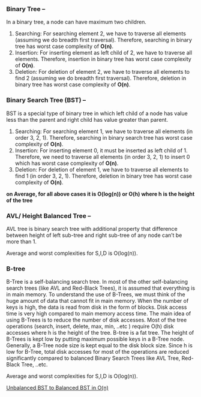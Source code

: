 ### Binary Tree –
In a binary tree, a node can have maximum two children.
1. Searching: For searching element 2, we have to traverse all elements (assuming we do breadth first traversal). Therefore, searching in binary tree has worst case complexity of **O(n)**.
2. Insertion: For inserting element as left child of 2, we have to traverse all elements. Therefore, insertion in binary tree has worst case complexity of **O(n)**.
3. Deletion: For deletion of element 2, we have to traverse all elements to find 2 (assuming we do breadth first traversal). Therefore, deletion in binary tree has worst case complexity of **O(n)**.

### Binary Search Tree (BST) –
BST is a special type of binary tree in which left child of a node has value less than the parent and right child has value greater than parent.
1. Searching: For searching element 1, we have to traverse all elements (in order 3, 2, 1). Therefore, searching in binary search tree has worst case complexity of **O(n)**. 
2. Insertion: For inserting element 0, it must be inserted as left child of 1. Therefore, we need to traverse all elements (in order 3, 2, 1) to insert 0 which has worst case complexity of **O(n)**. 
3. Deletion: For deletion of element 1, we have to traverse all elements to find 1 (in order 3, 2, 1). Therefore, deletion in binary tree has worst case complexity of **O(n)**.

**on Average, for all above cases it is O(log(n)) or O(h) where h is the height of the tree**

### AVL/ Height Balanced Tree –
AVL tree is binary search tree with additional property that difference between height of left sub-tree and right sub-tree of any node can’t be more than 1.

Average and worst complexities for S,I,D is O(log(n)).

### B-tree
B-Tree is a self-balancing search tree. In most of the other self-balancing search trees (like AVL and Red-Black Trees), it is assumed that everything is in main memory. To understand the use of B-Trees, we must think of the huge amount of data that cannot fit in main memory. When the number of keys is high, the data is read from disk in the form of blocks. Disk access time is very high compared to main memory access time. 
The main idea of using B-Trees is to reduce the number of disk accesses. Most of the tree operations (search, insert, delete, max, min, ..etc ) require O(h) disk accesses where h is the height of the tree.
B-tree is a fat tree. The height of B-Trees is kept low by putting maximum possible keys in a B-Tree node. Generally, a B-Tree node size is kept equal to the disk block size. Since h is low for B-Tree, total disk accesses for most of the operations are reduced significantly compared to balanced Binary Search Trees like AVL Tree, Red-Black Tree, ..etc.

Average and worst complexities for S,I,D is O(log(n)).

[Unbalanced BST to Balanced BST in O(n)](https://www.geeksforgeeks.org/convert-normal-bst-balanced-bst/)